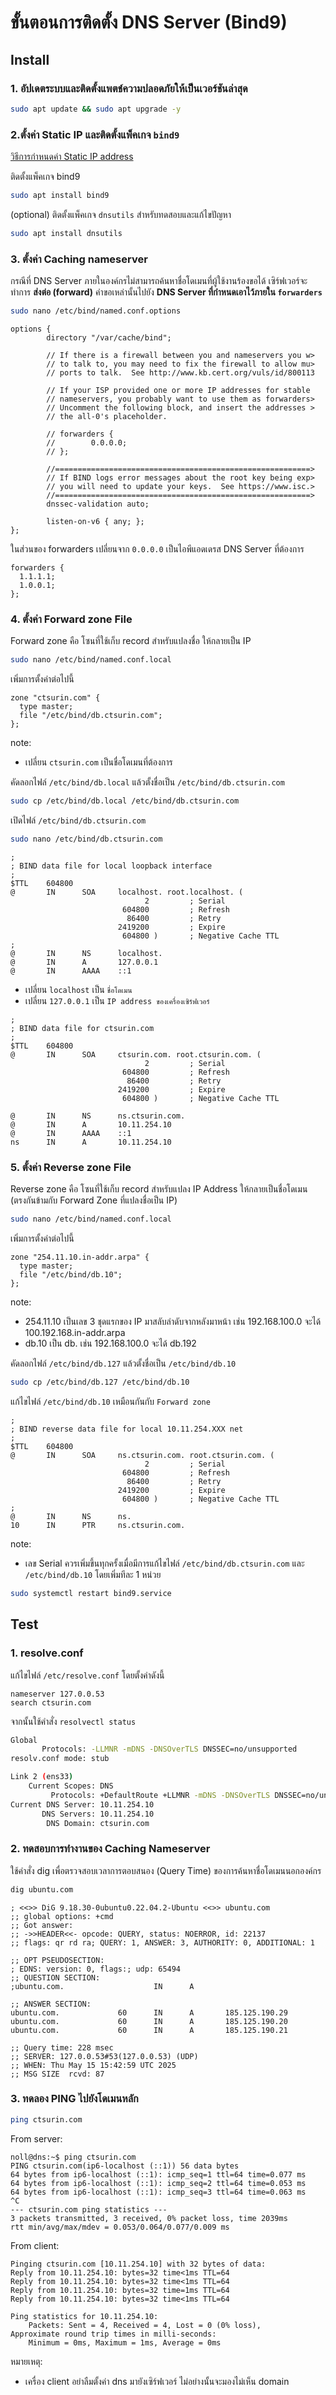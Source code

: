 # ขั้นตอนการติดตั้ง DNS Server (Bind9)

## Install

### 1. อัปเดตระบบและติดตั้งแพตช์ความปลอดภัยให้เป็นเวอร์ชันล่าสุด

```bash
sudo apt update && sudo apt upgrade -y
```

### 2.ตั้งค่า Static IP และติดตั้งแพ็คเกจ `bind9`

[วิธีการกำหนดค่า Static IP address](https://github.com/teerakanotk/ubuntu/blob/main/docs/static-ip.md)

ติดตั้งแพ็คเกจ bind9

```bash
sudo apt install bind9
```

(optional) ติดตั้งแพ็คเกจ `dnsutils` สำหรับทดสอบและแก้ไขปัญหา

```bash
sudo apt install dnsutils
```

### 3. ตั้งค่า Caching nameserver

กรณีที่ DNS Server ภายในองค์กรไม่สามารถค้นหาชื่อโดเมนที่ผู้ใช้งานร้องขอได้ เซิร์ฟเวอร์จะทำการ **ส่งต่อ (forward)** คำขอเหล่านั้นไปยัง **DNS Server ที่กำหนดเอาไว้ภายใน `forwarders`**

```bash
sudo nano /etc/bind/named.conf.options
```

```
options {
        directory "/var/cache/bind";

        // If there is a firewall between you and nameservers you w>
        // to talk to, you may need to fix the firewall to allow mu>
        // ports to talk.  See http://www.kb.cert.org/vuls/id/800113

        // If your ISP provided one or more IP addresses for stable
        // nameservers, you probably want to use them as forwarders>
        // Uncomment the following block, and insert the addresses >
        // the all-0's placeholder.

        // forwarders {
        //        0.0.0.0;
        // };

        //=========================================================>
        // If BIND logs error messages about the root key being exp>
        // you will need to update your keys.  See https://www.isc.>
        //=========================================================>
        dnssec-validation auto;

        listen-on-v6 { any; };
};
```

ในส่วนของ forwarders เปลี่ยนจาก `0.0.0.0` เป็นไอพีแอดเดรส DNS Server ที่ต้องการ

```
forwarders {
  1.1.1.1;
  1.0.0.1;
};
```

### 4. ตั้งค่า Forward zone File

Forward zone คือ โซนที่ใช้เก็บ record สำหรับแปลงชื่อ ให้กลายเป็น IP

```bash
sudo nano /etc/bind/named.conf.local
```

เพิ่มการตั้งค่าต่อไปนี้

```
zone "ctsurin.com" {
  type master;
  file "/etc/bind/db.ctsurin.com";
};
```

note:

- เปลี่ยน `ctsurin.com` เป็นชื่อโดเมนที่ต้องการ

คัดลอกไฟล์ `/etc/bind/db.local` แล้วตั้งชื่อเป็น `/etc/bind/db.ctsurin.com`

```bash
sudo cp /etc/bind/db.local /etc/bind/db.ctsurin.com
```

เปิดไฟล์ `/etc/bind/db.ctsurin.com`

```bash
sudo nano /etc/bind/db.ctsurin.com
```

```
;
; BIND data file for local loopback interface
;
$TTL    604800
@       IN      SOA     localhost. root.localhost. (
                              2         ; Serial
                         604800         ; Refresh
                          86400         ; Retry
                        2419200         ; Expire
                         604800 )       ; Negative Cache TTL
;
@       IN      NS      localhost.
@       IN      A       127.0.0.1
@       IN      AAAA    ::1
```

- เปลี่ยน `localhost` เป็น `ชื่อโดเมน`
- เปลี่ยน `127.0.0.1` เป็น `IP address ของเครื่องเซิร์ฟเวอร์`

```
;
; BIND data file for ctsurin.com
;
$TTL    604800
@       IN      SOA     ctsurin.com. root.ctsurin.com. (
                              2         ; Serial
                         604800         ; Refresh
                          86400         ; Retry
                        2419200         ; Expire
                         604800 )       ; Negative Cache TTL

@       IN      NS      ns.ctsurin.com.
@       IN      A       10.11.254.10
@       IN      AAAA    ::1
ns      IN      A       10.11.254.10
```

### 5. ตั้งค่า Reverse zone File

Reverse zone คือ โซนที่ใช้เก็บ record สำหรับแปลง IP Address ให้กลายเป็นชื่อโดเมน (ตรงกันข้ามกับ Forward Zone ที่แปลงชื่อเป็น IP)

```bash
sudo nano /etc/bind/named.conf.local
```

เพิ่มการตั้งค่าต่อไปนี้

```
zone "254.11.10.in-addr.arpa" {
  type master;
  file "/etc/bind/db.10";
};
```

note:

- 254.11.10 เป็นเลข 3 ชุดแรกของ IP มาสลับลำดับจากหลังมาหน้า เช่น 192.168.100.0 จะได้ 100.192.168.in-addr.arpa
- db.10 เป็น db.<ip> เช่น 192.168.100.0 จะได้ db.192

คัดลอกไฟล์ `/etc/bind/db.127` แล้วตั้งชื่อเป็น `/etc/bind/db.10`

```bash
sudo cp /etc/bind/db.127 /etc/bind/db.10
```

แก้ไขไฟล์ `/etc/bind/db.10` เหมือนกันกับ `Forward zone`

```
;
; BIND reverse data file for local 10.11.254.XXX net
;
$TTL    604800
@       IN      SOA     ns.ctsurin.com. root.ctsurin.com. (
                              2         ; Serial
                         604800         ; Refresh
                          86400         ; Retry
                        2419200         ; Expire
                         604800 )       ; Negative Cache TTL
;
@       IN      NS      ns.
10      IN      PTR     ns.ctsurin.com.
```

note:

- เลข Serial ควรเพิ่มขึ้นทุกครั้งเมื่อมีการแก้ไขไฟล์ `/etc/bind/db.ctsurin.com` และ `/etc/bind/db.10` โดยเพิ่มทีละ 1 หน่วย

```bash
sudo systemctl restart bind9.service
```

## Test

### 1. resolve.conf

แก้ไขไฟล์ `/etc/resolve.conf` โดยตั้งค่าดังนี้

```
nameserver 127.0.0.53
search ctsurin.com
```

จากนั้นใช้คำสั่ง `resolvectl status`

```bash
Global
       Protocols: -LLMNR -mDNS -DNSOverTLS DNSSEC=no/unsupported
resolv.conf mode: stub

Link 2 (ens33)
    Current Scopes: DNS
         Protocols: +DefaultRoute +LLMNR -mDNS -DNSOverTLS DNSSEC=no/unsupported
Current DNS Server: 10.11.254.10
       DNS Servers: 10.11.254.10
        DNS Domain: ctsurin.com
```

### 2. ทดสอบการทำงานของ Caching Nameserver

ใช้คำสั่ง dig เพื่อตรวจสอบเวลาการตอบสนอง (Query Time) ของการค้นหาชื่อโดเมนนอกองค์กร

```bash
dig ubuntu.com
```

```
; <<>> DiG 9.18.30-0ubuntu0.22.04.2-Ubuntu <<>> ubuntu.com
;; global options: +cmd
;; Got answer:
;; ->>HEADER<<- opcode: QUERY, status: NOERROR, id: 22137
;; flags: qr rd ra; QUERY: 1, ANSWER: 3, AUTHORITY: 0, ADDITIONAL: 1

;; OPT PSEUDOSECTION:
; EDNS: version: 0, flags:; udp: 65494
;; QUESTION SECTION:
;ubuntu.com.                    IN      A

;; ANSWER SECTION:
ubuntu.com.             60      IN      A       185.125.190.29
ubuntu.com.             60      IN      A       185.125.190.20
ubuntu.com.             60      IN      A       185.125.190.21

;; Query time: 228 msec
;; SERVER: 127.0.0.53#53(127.0.0.53) (UDP)
;; WHEN: Thu May 15 15:42:59 UTC 2025
;; MSG SIZE  rcvd: 87
```

### 3. ทดลอง PING ไปยังโดเมนหลัก

```bash
ping ctsurin.com
```

From server:

```
noll@dns:~$ ping ctsurin.com
PING ctsurin.com(ip6-localhost (::1)) 56 data bytes
64 bytes from ip6-localhost (::1): icmp_seq=1 ttl=64 time=0.077 ms
64 bytes from ip6-localhost (::1): icmp_seq=2 ttl=64 time=0.053 ms
64 bytes from ip6-localhost (::1): icmp_seq=3 ttl=64 time=0.063 ms
^C
--- ctsurin.com ping statistics ---
3 packets transmitted, 3 received, 0% packet loss, time 2039ms
rtt min/avg/max/mdev = 0.053/0.064/0.077/0.009 ms
```

From client:

```
Pinging ctsurin.com [10.11.254.10] with 32 bytes of data:
Reply from 10.11.254.10: bytes=32 time<1ms TTL=64
Reply from 10.11.254.10: bytes=32 time<1ms TTL=64
Reply from 10.11.254.10: bytes=32 time=1ms TTL=64
Reply from 10.11.254.10: bytes=32 time<1ms TTL=64

Ping statistics for 10.11.254.10:
    Packets: Sent = 4, Received = 4, Lost = 0 (0% loss),
Approximate round trip times in milli-seconds:
    Minimum = 0ms, Maximum = 1ms, Average = 0ms
```

หมายเหตุ:

- เครื่อง client อย่าลืมตั้งค่า dns มายังเซิร์ฟเวอร์ ไม่อย่างนั้นจะมองไม่เห็น domain
